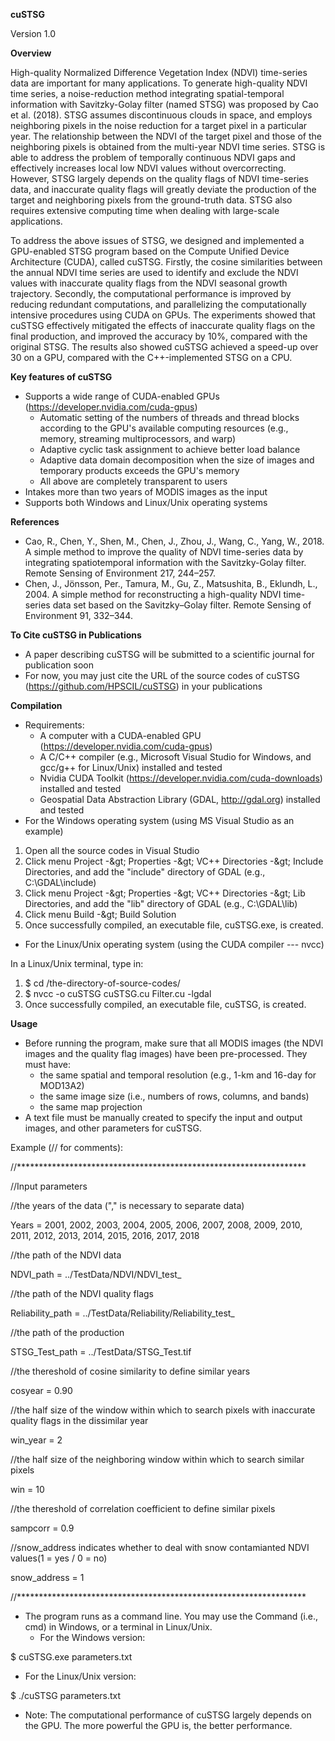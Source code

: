 **cuSTSG**

Version 1.0

**Overview**

High-quality Normalized Difference Vegetation Index (NDVI) time-series data are important for many applications. To generate high-quality NDVI time series, a noise-reduction method integrating spatial-temporal information with Savitzky-Golay filter (named STSG) was proposed by Cao et al. (2018). STSG assumes discontinuous clouds in space, and employs neighboring pixels in the noise reduction for a target pixel in a particular year. The relationship between the NDVI of the target pixel and those of the neighboring pixels is obtained from the multi-year NDVI time series. STSG is able to address the problem of temporally continuous NDVI gaps and effectively increases local low NDVI values without overcorrecting. However, STSG largely depends on the quality flags of NDVI time-series data, and inaccurate quality flags will greatly deviate the production of the target and neighboring pixels from the ground-truth data. STSG also requires extensive computing time when dealing with large-scale applications.

To address the above issues of STSG, we designed and implemented a GPU-enabled STSG program based on the Compute Unified Device Architecture (CUDA), called cuSTSG. Firstly, the cosine similarities between the annual NDVI time series are used to identify and exclude the NDVI values with inaccurate quality flags from the NDVI seasonal growth trajectory. Secondly, the computational performance is improved by reducing redundant computations, and parallelizing the computationally intensive procedures using CUDA on GPUs. The experiments showed that cuSTSG effectively mitigated the effects of inaccurate quality flags on the final production, and improved the accuracy by 10%, compared with the original STSG. The results also showed cuSTSG achieved a speed-up over 30 on a GPU, compared with the C++-implemented STSG on a CPU.

**Key features of cuSTSG**

- Supports a wide range of CUDA-enabled GPUs (https://developer.nvidia.com/cuda-gpus)
  - Automatic setting of the numbers of threads and thread blocks according to the GPU&#39;s available computing resources (e.g., memory, streaming multiprocessors, and warp)
  - Adaptive cyclic task assignment to achieve better load balance
  - Adaptive data domain decomposition when the size of images and temporary products exceeds the GPU&#39;s memory
  - All above are completely transparent to users
- Intakes more than two years of MODIS images as the input
- Supports both Windows and Linux/Unix operating systems

**References**

- Cao, R., Chen, Y., Shen, M., Chen, J., Zhou, J., Wang, C., Yang, W., 2018. A simple method to improve the quality of NDVI time-series data by integrating spatiotemporal information with the Savitzky-Golay filter. Remote Sensing of Environment 217, 244–257.
- Chen, J., Jönsson, Per., Tamura, M., Gu, Z., Matsushita, B., Eklundh, L., 2004. A simple method for reconstructing a high-quality NDVI time-series data set based on the Savitzky–Golay filter. Remote Sensing of Environment 91, 332–344.

**To Cite cuSTSG in Publications**

- A paper describing cuSTSG will be submitted to a scientific journal for publication soon
- For now, you may just cite the URL of the source codes of cuSTSG (https://github.com/HPSCIL/cuSTSG) in your publications

**Compilation**

- Requirements:
  - A computer with a CUDA-enabled GPU (https://developer.nvidia.com/cuda-gpus)
  - A C/C++ compiler (e.g., Microsoft Visual Studio for Windows, and gcc/g++ for Linux/Unix) installed and tested
  - Nvidia CUDA Toolkit (https://developer.nvidia.com/cuda-downloads) installed and tested
  - Geospatial Data Abstraction Library (GDAL, http://gdal.org) installed and tested
- For the Windows operating system (using MS Visual Studio as an example)

1. Open all the source codes in Visual Studio
2. Click menu Project -\&gt; Properties -\&gt; VC++ Directories -\&gt; Include Directories, and add the &quot;include&quot; directory of GDAL (e.g., C:\GDAL\include)
3. Click menu Project -\&gt; Properties -\&gt; VC++ Directories -\&gt; Lib Directories, and add the &quot;lib&quot; directory of GDAL (e.g., C:\GDAL\lib)
4. Click menu Build -\&gt; Build Solution
5. Once successfully compiled, an executable file, cuSTSG.exe, is created.

- For the Linux/Unix operating system (using the CUDA compiler --- nvcc)

In a Linux/Unix terminal, type in:

1. $ cd /the-directory-of-source-codes/
2. $ nvcc -o cuSTSG cuSTSG.cu Filter.cu -lgdal
3. Once successfully compiled, an executable file, cuSTSG, is created.

**Usage**

- Before running the program, make sure that all MODIS images (the NDVI images and the quality flag images) have been pre-processed. They must have:
  - the same spatial and temporal resolution (e.g., 1-km and 16-day for MOD13A2)
  - the same image size (i.e., numbers of rows, columns, and bands)
  - the same map projection
- A text file must be manually created to specify the input and output images, and other parameters for cuSTSG.

Example (// for comments):

//\*\*\*\*\*\*\*\*\*\*\*\*\*\*\*\*\*\*\*\*\*\*\*\*\*\*\*\*\*\*\*\*\*\*\*\*\*\*\*\*\*\*\*\*\*\*\*\*\*\*\*\*\*\*\*\*\*\*\*\*\*\*\*\*\*\*

//Input parameters

//the years of the data (&quot;,&quot; is necessary to separate data)

Years = 2001, 2002, 2003, 2004, 2005, 2006, 2007, 2008, 2009, 2010, 2011, 2012, 2013, 2014, 2015, 2016, 2017, 2018

//the path of the NDVI data

NDVI\_path = ../TestData/NDVI/NDVI\_test\_

//the path of the NDVI quality flags

Reliability\_path = ../TestData/Reliability/Reliability\_test\_

//the path of the production

STSG\_Test\_path = ../TestData/STSG\_Test.tif

//the thereshold of cosine similarity to define similar years

cosyear = 0.90

//the half size of the window within which to search pixels with inaccurate quality flags in the dissimilar year

win\_year = 2

//the half size of the neighboring window within which to search similar pixels

win = 10

//the thereshold of correlation coefficient to define similar pixels

sampcorr = 0.9

//snow\_address indicates whether to deal with snow contamianted NDVI values(1 = yes / 0 = no)

snow\_address = 1

//\*\*\*\*\*\*\*\*\*\*\*\*\*\*\*\*\*\*\*\*\*\*\*\*\*\*\*\*\*\*\*\*\*\*\*\*\*\*\*\*\*\*\*\*\*\*\*\*\*\*\*\*\*\*\*\*\*\*\*\*\*\*\*\*\*\*

- The program runs as a command line. You may use the Command (i.e., cmd) in Windows, or a terminal in Linux/Unix.
  - For the Windows version:

$ cuSTSG.exe parameters.txt

  - For the Linux/Unix version:

$ ./cuSTSG parameters.txt

- Note: The computational performance of cuSTSG largely depends on the GPU. The more powerful the GPU is, the better performance.